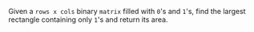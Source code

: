 Given a `rows x cols` binary `matrix` filled with `0`'s and `1`'s, find the largest rectangle containing only `1`'s and return its area.